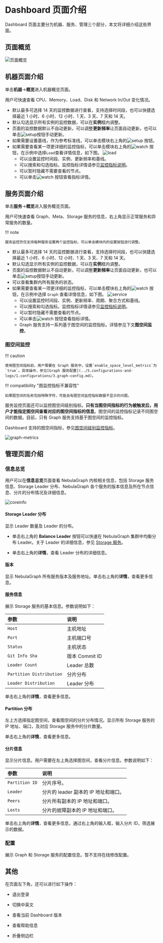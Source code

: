 # Dashboard 页面介绍

Dashboard 页面主要分为机器、服务、管理三个部分，本文将详细介绍这些界面。

## 页面概览

![页面概览](https://docs-cdn.nebula-graph.com.cn/figures/overview1-220922-cn.png)

## 机器页面介绍

单击**机器**->**概览**进入机器概览页面。

用户可快速查看 CPU、Memory、Load、Disk 和 Network In/Out 变化情况。

- 默认最多可选择 14 天的监控数据进行查看，支持选择时间段，也可以快捷选择最近 1 小时、6 小时、12 小时、1 天、3 天、7 天和 14 天。
- 默认勾选显示所有实例的监控数据，可以在**实例**框内调整。
- 页面的监控数据默认不自动更新，可以调整**更新频率**让页面自动更新，也可以单击![setup](https://docs-cdn.nebula-graph.com.cn/figures/refresh-220616.png)按钮手动更新。
- 如果需要设置基线，作为参考标准线，可以单击模块右上角的![setup](https://docs-cdn.nebula-graph.com.cn/figures/Setup_cn.png) 按钮。
- 如果需要查看某一项更详细的监控指标，可以单击模块右上角的![watch](https://docs-cdn.nebula-graph.com.cn/figures/watch_cn.png) 按钮，在示例中选择`Load`查看详情信息，如下图。
    ![load](https://docs-cdn.nebula-graph.com.cn/figures/ds-load-220913-cn.png)
  - 可以设置监控时间段、实例、更新频率和基线。
  - 可以搜索和勾选指标。监控指标详情请参见[监控指标说明](6.monitor-parameter.md)。
  - 可以暂时隐藏不需要查看的节点。
  - 可以单击![watch](https://docs-cdn.nebula-graph.com.cn/figures/watch_cn.png) 按钮查看指标详情。

## 服务页面介绍

单击**服务**->**概览**进入服务概览页面。

用户可快速查看 Graph、Meta、Storage 服务的信息，右上角显示正常服务和异常服务的数量。

!!! note

    服务监控页仅支持每种服务设置两个监控指标，可以单击模块内的设置按钮进行调整。

- 默认最多可选择 14 天的监控数据进行查看，支持选择时间段，也可以快捷选择最近 1 小时、6 小时、12 小时、1 天、3 天、7 天和 14 天。
- 默认勾选显示所有实例的监控数据，可以在**实例**框内调整。
- 页面的监控数据默认不自动更新，可以调整**更新频率**让页面自动更新，也可以单击![setup](https://docs-cdn.nebula-graph.com.cn/figures/refresh-220616.png)按钮手动更新。
- 可以查看集群内所有服务的状态。
- 如果需要查看某一项更详细的监控指标，可以单击模块右上角的![watch](https://docs-cdn.nebula-graph.com.cn/figures/watch_cn.png) 按钮，在示例中选择 `Graph` 查看详情信息，如下图。
   ![service](https://docs-cdn.nebula-graph.com.cn/figures/ds-graph-220913-cn.png)
  - 可以设置监控时间段、实例、更新频率、周期、聚合方式和基线。
  - 可以搜索和勾选指标。监控指标详情请参见[监控指标说明](6.monitor-parameter.md)。
  - 可以暂时隐藏不需要查看的节点。
  - 可以单击![watch](https://docs-cdn.nebula-graph.com.cn/figures/watch_cn.png) 按钮查看指标详情。
  - Graph 服务支持一系列基于图空间的监控指标。详情参见下文**图空间监控**。

### 图空间监控

!!! caution

    使用图空间指标前，用户需要在 Graph 服务中，设置`enable_space_level_metrics`为`true`。具体操作，参见[Graph 服务配置](../5.configurations-and-logs/1.configurations/3.graph-config.md)。

!!! compatibility "图监控指标不兼容性"

    如果图空间的名称包括特殊字符，可能会有图空间监控指标数据不显示的问题。

服务监控页面还可以监控图空间级别指标。**只有当图空间指标的行为被触发后，用户才能指定图空间查看对应的图空间指标的信息**。图空间的监控指标记录不同图空间的数据。目前，只有 Graph 服务支持基于图空间的监控指标。

Dashboard 支持的图空间指标，参见[图空间级别监控指标](6.monitor-parameter.md)。

![graph-metrics](https://docs-cdn.nebula-graph.com.cn/figures/space_level_metrics_cn.png)

## 管理页面介绍

### 信息总览

用户可以在**信息总览**页面查看 NebulaGraph 内核相关信息，包括 Storage 服务信息、Storage Leader 分布、NebulaGraph 各个服务的版本信息及所在节点信息、分片的分布情况及详细信息。

![coreinfo](https://docs-cdn.nebula-graph.com.cn/figures/clustercore-info_2022-04-11_cn.png)

#### Storage Leader 分布

显示 Leader 数量及 Leader 的分布。

- 单击右上角的 **Balance Leader** 按钮可以快速在 NebulaGraph 集群中均衡分布 Leader。关于 Leader 的详细信息，参见 [Storage 服务](../1.introduction/3.nebula-graph-architecture/4.storage-service.md)。

- 单击右上角的**详情**，查看 Leader 分布的详细信息。

#### 版本

显示 NebulaGraph 所有服务版本及服务地址。单击右上角的**详情**，查看更多信息。

#### 服务信息

展示 Storage 服务的基本信息。参数说明如下：

| 参数 | 说明 |
| :--- | :--- |
| `Host` | 主机地址 |
| `Port` | 主机端口号 |
| `Status` | 主机状态 |
| `Git Info Sha` | 版本 Commit ID |
| `Leader Count` | Leader 总数 |
| `Partition Distribution` | 分片分布 |
| `Leader Distribution` | Leader 分布 |

单击右上角的**详情**，查看更多信息。

#### Partition 分布

左上方选择指定图空间，查看图空间的分片分布情况。显示所有 Storage 服务的 IP 地址、端口，及对应 Storage 服务中的分片数量。

单击右上角的**详情**，查看更多信息。

#### 分片信息

显示分片信息。用户需要在左上角选择图空间，查看分片信息。参数说明如下：

|参数|说明|
|:---|:---|
|`Partition ID`|分片序号。|
|`Leader`|分片的 leader 副本的 IP 地址和端口。|
|`Peers`|分片所有副本的 IP 地址和端口。|
|`Losts`|分片的故障副本的 IP 地址和端口。|

单击右上角的**详情**，查看更多信息，通过右上角的输入框，输入分片 ID，筛选展示的数据。

### 配置

展示 Graph 和 Storage 服务的配置信息。暂不支持在线修改配置。

## 其他

在页面左下角，还可以进行如下操作：

- 退出登录

- 切换中英文

- 查看当前 Dashboard 版本

- 查看帮助信息

- 折叠侧边栏